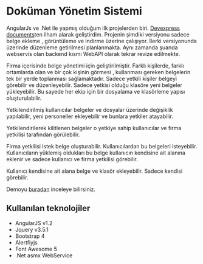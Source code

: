 # Doküman Yönetim Sistemi

AngularJs ve .Net ile yapmış olduğum ilk projelerden biri. [Devexpress documents](https://demos.devexpress.com/RWA/Documents/)ten ilham alarak geliştirdim.
Projenin şimdiki versiyonu sadece belge ekleme , görüntüleme ve indirme üzerine çalışıyor. İlerki versiyonunda üzerinde düzenleme getirilmesi planlanmakta.
Aynı zamanda şuanda webservis olan backend kısmı WebAPI olarak tekrar revize edilmekte.

Firma içerisinde belge yönetimi için geliştirilmiştir. Farklı kişilerde, farklı ortamlarda olan ve bir çok kişinin görmesi , kullanması gereken belgelerin
tek bir yerde toplanması sağlamaktadır. Sadece yetkili kişiler belgeyi görebilir ve düzenleyebilir. Sadece yetkisi olduğu klasöre yeni belgeler yükleyebilir.
Bu sayede her ekip için bir dosyalama ve klasörleme yapısı oluşturulabilir.

Yetkilendirilmiş kullanıcılar  belgeler ve dosyalar üzerinde değişiklik yapılabilir,
yeni personeller ekleyebilir ve bunlara yetkiler atayabilir. 

Yetkilendirilerek kilitlenen belgeler o yetkiye sahip kullanıcılar ve firma yetkilisi tarafından görülebilir.

Firma yetkilisi istek belge oluşturabilir. Kullanıcılardan bu belgeleri isteyebilir. Kullanıcıların yüklemiş oldukları bu belge kullanıcın kendisine ait alanına
eklenir ve sadece kullanıcı ve firma yetkilisi görebilir.

Kullanıcı kendisine ait alana belge ve klasör ekleyebilir. Sadece kendisi görebilir.

Demoyu [buradan](http://demodocumentmanager.snevars.com/) inceleye bilirsiniz.

## Kullanılan teknolojiler
- AngularJS v1.2
- Jquery v3.5.1
- Bootstrap 4
- Alertfiyjs
- Font Awesome 5
- .Net asmx WebService

